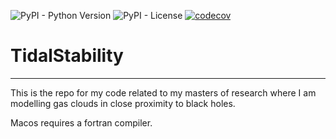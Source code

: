 ![PyPI - Python Version](https://img.shields.io/pypi/pyversions/tidal-stability) ![PyPI - License](https://img.shields.io/pypi/l/tidal-stability) [![codecov](https://codecov.io/gh/YourLocalBlake/TidalStability/branch/master/graph/badge.svg?token=89VFTvptUh)](https://codecov.io/gh/YourLocalBlake/TidalStability)

# TidalStability
-------------------------------

This is the repo for my code related to my masters of research where I am modelling gas clouds in close proximity to 
black holes. 


Macos requires a fortran compiler. 
